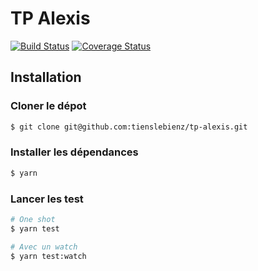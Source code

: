 TP Alexis
=========

[![Build Status](https://travis-ci.org/tienslebienz/tp-alexis.svg?branch=master)](https://travis-ci.org/tienslebienz/tp-alexis)
[![Coverage Status](https://coveralls.io/repos/github/tienslebienz/tp-alexis/badge.svg?branch=master)](https://coveralls.io/github/tienslebienz/tp-alexis?branch=master)

Installation
------------

### Cloner le dépot
```sh
$ git clone git@github.com:tienslebienz/tp-alexis.git
```

### Installer les dépendances
```sh
$ yarn
```

### Lancer les test
```sh
# One shot
$ yarn test

# Avec un watch
$ yarn test:watch
```
